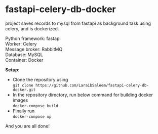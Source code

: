 # fastapi-celery-db-docker
project saves records to mysql from fastapi as background task using celery, and is dockerized.

Python framework: fastapi <br/>
Worker: Celery <br/>
Message broker: RabbitMQ <br/>
Database: MySQL <br/>
Container: Docker

**Setup:**
- Clone the repository using <br/>
`git clone https://github.com/LaraibSaleem/fastapi-celery-db-docker.git`
- In the repository directory, run below command for building docker images <br/>
`docker-compose build`
- Finally run <br/>
`docker-compose up`

And you are all done!

